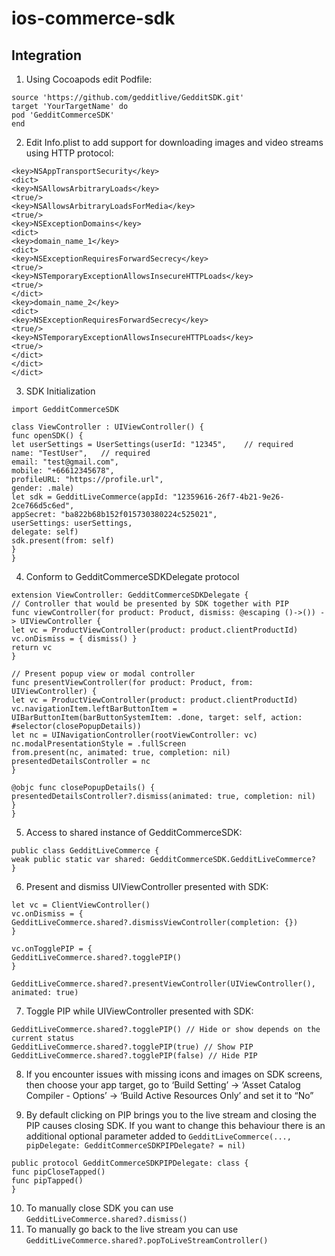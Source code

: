 # ios-commerce-sdk

## Integration

1. Using Cocoapods edit Podfile:

```
source 'https://github.com/gedditlive/GedditSDK.git'
target 'YourTargetName' do
pod 'GedditCommerceSDK'
end
```


2. Edit Info.plist to add support for downloading images and video streams using HTTP protocol:

```
<key>NSAppTransportSecurity</key>
<dict>
<key>NSAllowsArbitraryLoads</key>
<true/>
<key>NSAllowsArbitraryLoadsForMedia</key>
<true/>
<key>NSExceptionDomains</key>
<dict>
<key>domain_name_1</key>
<dict>
<key>NSExceptionRequiresForwardSecrecy</key>
<true/>
<key>NSTemporaryExceptionAllowsInsecureHTTPLoads</key>
<true/>
</dict>
<key>domain_name_2</key>
<dict>
<key>NSExceptionRequiresForwardSecrecy</key>
<true/>
<key>NSTemporaryExceptionAllowsInsecureHTTPLoads</key>
<true/>
</dict>
</dict>
</dict>

```

3. SDK Initialization

```
import GedditCommerceSDK

class ViewController : UIViewController() {
func openSDK() {
let userSettings = UserSettings(userId: "12345",    // required
name: "TestUser",   // required
email: "test@gmail.com",
mobile: "+66612345678",
profileURL: "https://profile.url",
gender: .male)
let sdk = GedditLiveCommerce(appId: "12359616-26f7-4b21-9e26-2ce766d5c6ed",
appSecret: "ba822b68b152f015730380224c525021",
userSettings: userSettings,
delegate: self)
sdk.present(from: self)
}
}
```

4. Conform to GedditCommerceSDKDelegate protocol

```
extension ViewController: GedditCommerceSDKDelegate {
// Controller that would be presented by SDK together with PIP
func viewController(for product: Product, dismiss: @escaping ()->()) -> UIViewController {
let vc = ProductViewController(product: product.clientProductId)
vc.onDismiss = { dismiss() }
return vc
}

// Present popup view or modal controller
func presentViewController(for product: Product, from: UIViewController) {
let vc = ProductViewController(product: product.clientProductId)
vc.navigationItem.leftBarButtonItem = UIBarButtonItem(barButtonSystemItem: .done, target: self, action: #selector(closePopupDetails))
let nc = UINavigationController(rootViewController: vc)
nc.modalPresentationStyle = .fullScreen
from.present(nc, animated: true, completion: nil)
presentedDetailsController = nc
}

@objc func closePopupDetails() {
presentedDetailsController?.dismiss(animated: true, completion: nil)
}
}
```

5. Access to shared instance of GedditCommerceSDK:
```
public class GedditLiveCommerce {
weak public static var shared: GedditCommerceSDK.GedditLiveCommerce?
}
```

6. Present and dismiss UIViewController presented with SDK:

```
let vc = ClientViewController()
vc.onDismiss = { 
GedditLiveCommerce.shared?.dismissViewController(completion: {})
}

vc.onTogglePIP = {
GedditLiveCommerce.shared?.togglePIP()
}

GedditLiveCommerce.shared?.presentViewController(UIViewController(), animated: true)
```

7. Toggle PIP while UIViewController presented with SDK:

```
GedditLiveCommerce.shared?.togglePIP() // Hide or show depends on the current status
GedditLiveCommerce.shared?.togglePIP(true) // Show PIP
GedditLiveCommerce.shared?.togglePIP(false) // Hide PIP
```

8. If you encounter issues with missing icons and images on SDK screens, then choose your app target, go to ‘Build Setting’ -> ‘Asset Catalog Compiler - Options’ -> ‘Build Active Resources Only’ and set it to “No”

9. By default clicking on PIP brings you to the live stream and closing the PIP causes closing SDK. If you want to change this behaviour there is an additional optional parameter added to `GedditLiveCommerce(..., pipDelegate: GedditCommerceSDKPIPDelegate? = nil)`

```
public protocol GedditCommerceSDKPIPDelegate: class {
func pipCloseTapped()
func pipTapped()
}
```

10. To manually close SDK you can use `GedditLiveCommerce.shared?.dismiss()`
11. To manually go back to the live stream you can use `GedditLiveCommerce.shared?.popToLiveStreamController()`
